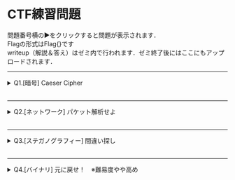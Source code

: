 # CTF練習問題
問題番号横の▶をクリックすると問題が表示されます．<br>
Flagの形式はFlag{}です<br>
writeup（解説＆答え）はゼミ内で行われます．ゼミ終了後にはここにもアップロードされます．

---
<details>
<summary>Q1.[暗号] Caeser Cipher </summary>
友達から暗号化されたFlagを受け取ったんだけど，復号の仕方がわからない...<br>
そういえば，渡されたときに友達が「シーザー」って言ってた気がするんだけど，なにか心当たりはあるかい？？<br><br>
暗号文はこれだよ<br>
Iodj{F43v3u_V1sk3u_1v_H4vb}
</details>
<br>

---

<details>
<summary>Q2.[ネットワーク] パケット解析せよ</summary>
Flagが含まれた通信の傍受に成功したぞ．このpcapファイル内にあるはずたから探してみてくれ．<br><br>

[shark.pcap](https://github.com/H0ndh11/CTF/raw/main/%E3%82%BC%E3%83%9F%E7%99%BA%E8%A1%A8%E8%B3%87%E6%96%99/%E5%95%8F%E9%A1%8Cfile%E7%BD%AE%E3%81%8D%E5%A0%B4/shark.pcap)

</details>
<br>

---
<details>
<summary>Q3.[ステガノグラフィー] 間違い探し</summary>
この間違い探しを解くとFlagがもらえるらしいが...俺にはさっぱりわからないよ...<br>
※「右クリック->名前を付けてリンク先を保存」で保存できます<br><br>

[1枚目.jpg](https://github.com/H0ndh11/CTF/raw/main/%E3%82%BC%E3%83%9F%E7%99%BA%E8%A1%A8%E8%B3%87%E6%96%99/%E5%95%8F%E9%A1%8Cfile%E7%BD%AE%E3%81%8D%E5%A0%B4/%E9%96%93%E9%81%95%E3%81%84%E6%8E%A2%E3%81%971%E6%9E%9A%E7%9B%AE.jpg) [2枚目.jpg](https://github.com/H0ndh11/CTF/raw/main/%E3%82%BC%E3%83%9F%E7%99%BA%E8%A1%A8%E8%B3%87%E6%96%99/%E5%95%8F%E9%A1%8Cfile%E7%BD%AE%E3%81%8D%E5%A0%B4/%E9%96%93%E9%81%95%E3%81%84%E6%8E%A2%E3%81%972%E6%9E%9A%E7%9B%AE.jpg)

</details>
<br>

---
<details>
<summary>Q4.[バイナリ] 元に戻せ！　※難易度やや高め</summary>
Flagが書かれていると思われるファイルを見つけた．しかしどうやらファイルが破損しているみたいだ．どうにかして元通りにしてくれないかな？？<br>
※「右クリック->名前を付けてリンク先を保存」で保存できます<br><br>

[BrokenFile.png](https://github.com/H0ndh11/CTF/raw/main/%E3%82%BC%E3%83%9F%E7%99%BA%E8%A1%A8%E8%B3%87%E6%96%99/%E5%95%8F%E9%A1%8Cfile%E7%BD%AE%E3%81%8D%E5%A0%B4/BrokenFile.PNG)

</details>
